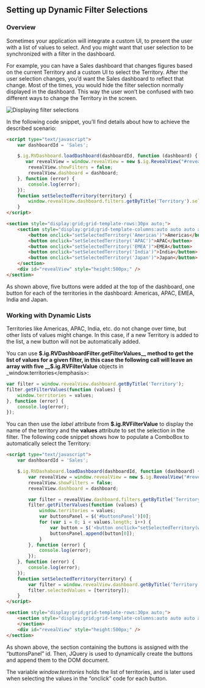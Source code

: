 ## Setting up Dynamic Filter Selections

### Overview

Sometimes your application will integrate a custom UI, to present the
user with a list of values to select. And you might want that user
selection to be synchronized with a filter in the dashboard.

For example, you can have a Sales dashboard that changes figures based
on the current Territory and a custom UI to select the Territory. After
the user selection changes, you’d want the Sales dashboard to reflect
that change. Most of the times, you would hide the filter selection
normally displayed in the dashboard. This way the user won’t be confused
with two different ways to change the Territory in the screen.

<img src="images/territory_filter_selections.png" alt="Displaying filter selections" class="responsive-img"/>

In the following code snippet, you’ll find details about how to achieve
the described scenario:

``` html
<script type="text/javascript">
    var dashboardId = 'Sales';

    $.ig.RVDashboard.loadDashboard(dashboardId, function (dashboard) {
       var revealView = window.revealView = new $.ig.RevealView("#revealView");
        revealView.showFilters = false;
        revealView.dashboard = dashboard;
    }, function (error) {
        console.log(error);
    });
    function setSelectedTerritory(territory) {
        window.revealView.dashboard.filters.getByTitle('Territory').selectedValues = [territory];
    }
</script>

<section style="display:grid;grid-template-rows:30px auto;">
    <section style="display:grid;grid-template-columns:auto auto auto auto auto;">
        <button onclick="setSelectedTerritory('Americas')">Americas</button>
        <button onclick="setSelectedTerritory('APAC')">APAC</button>
        <button onclick="setSelectedTerritory('EMEA')">EMEA</button>
        <button onclick="setSelectedTerritory('India')">India</button>
        <button onclick="setSelectedTerritory('Japan')">Japan</button>
    </section>
    <div id="revealView" style="height:500px;" />
</section>
```

As shown above, five buttons were added at the top of the dashboard, one
button for each of the territories in the dashboard: Americas, APAC,
EMEA, India and Japan.

### Working with Dynamic Lists

Territories like Americas, APAC, India, etc. do not change over time,
but other lists of values might change. In this case, if a new Territory
is added to the list, a new button will not be automatically added.

You can use
__$.ig.RVDashboardFilter.getFilterValues__
method to get the list of values for a given filter, in this case the following
call will leave an array with five
__$.ig.RVFilterValue__
objects in \_window.territories\</emphasis\>:

``` js
var filter = window.revealView.dashboard.getByTitle('Territory');
filter.getFilterValues(function (values) {
    window.territories = values;
}, function (error) {
    console.log(error);
});
```

You can then use the *label* attribute from
__$.ig.RVFilterValue__
to display the name of the territory and the __values__
attribute to set the selection in the filter. The following code snippet
shows how to populate a ComboBox to automatically select the Territory:

``` html
<script type="text/javascript">
    var dashboardId = 'Sales';

    $.ig.RVDashaboard.loadDashboard(dashboardId, function (dashboard) {
        var revealView = window.revealView = new $.ig.RevealView("#revealView");
        revealView.showFilters = false;
        revealView.dashboard = dashboard;

        var filter = revealView.dashboard.filters.getByTitle('Territory');
        filter.getFilterValues(function (values) {
            window.territories = values;
            var buttonsPanel = $('#buttonsPanel')[0];
            for (var i = 0; i < values.length; i++) {
                var button = $('<button onclick="setSelectedTerritory(window.territories[' + i + '].values)">' + values[i].label + '</button>');
                buttonsPanel.append(button[0]);
            }
        }, function (error) {
            console.log(error);
        });
    }, function (error) {
        console.log(error);
    });
    function setSelectedTerritory(territory) {
        var filter = window.revealView.dashboard.getByTitle('Territory');
        filter.selectedValues = [territory]);
    }
</script>

<section style="display:grid;grid-template-rows:30px auto;">
    <section style="display:grid;grid-template-columns:auto auto auto auto auto;" id="buttonsPanel">
    </section>
    <div id="revealView" style="height:500px;" />
</section>
```

As shown above, the section containing the buttons is assigned with the
“buttonsPanel” id. Then, JQuery is used to dynamically create the
buttons and append them to the DOM document.

The variable *window.territories* holds the list of territories, and is
later used when selecting the values in the “onclick” code for each
button.
